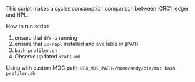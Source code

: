 This script makes a cycles consumption comparison between ICRC1 ledger and HPL.

How to run script:
1) ensure that `dfx` is running
1) ensure that `ic-repl` installed and available in `$PATH`
1) `bash profiler.sh`
1) Observe updated `stats.md`

Using with custom MOC path:
`DFX_MOC_PATH=/home/andy/bin/moc bash profiler.sh`

